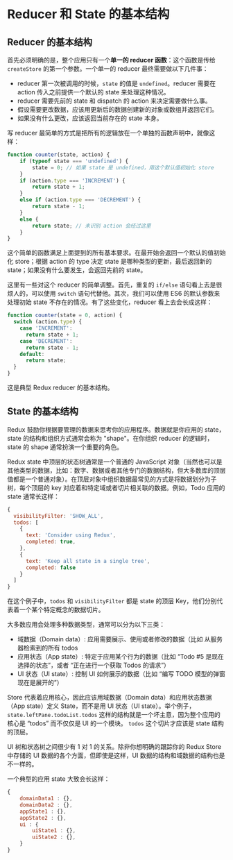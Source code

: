 # Reducer 和 State 的基本结构

## Reducer 的基本结构

首先必须明确的是，整个应用只有一个**单一的 reducer 函数**：这个函数是传给 `createStore` 的第一个参数。一个单一的 reducer 最终需要做以下几件事：

* reducer 第一次被调用的时候，`state` 的值是 `undefined`。reducer 需要在 action 传入之前提供一个默认的 state 来处理这种情况。
* reducer 需要先前的 state 和 dispatch 的 action 来决定需要做什么事。
* 假设需要更改数据，应该用更新后的数据创建新的对象或数组并返回它们。
* 如果没有什么更改，应该返回当前存在的 state 本身。

写 reducer 最简单的方式是把所有的逻辑放在一个单独的函数声明中，就像这样：

``` javascript
function counter(state, action) {
	if (typeof state === 'undefined') {
 		state = 0; // 如果 state 是 undefined，用这个默认值初始化 store
 	}
 	if (action.type === 'INCREMENT') {
 		return state + 1;
 	}
 	else if (action.type === 'DECREMENT') {
 		return state - 1;
 	}
 	else {
 		return state; // 未识别 action 会经过这里
 	}
}
```

这个简单的函数满足上面提到的所有基本要求。在最开始会返回一个默认的值初始化 store；根据 action 的 type 决定 state 是哪种类型的更新，最后返回新的 state；如果没有什么要发生，会返回先前的 state。

这里有一些对这个 reducer 的简单调整。首先，重复的 `if/else` 语句看上去是很烦人的，可以使用 `switch` 语句代替他。其次，我们可以使用 ES6 的默认参数来处理初始 state 不存在的情况。有了这些变化，reducer 看上去会长成这样：

``` javascript
function counter(state = 0, action) {
  switch (action.type) {
    case 'INCREMENT':
      return state + 1;
    case 'DECREMENT':
      return state - 1;
    default:
      return state;
  }
}
```

这是典型 Redux reducer 的基本结构。

## State 的基本结构

Redux 鼓励你根据要管理的数据来思考你的应用程序。数据就是你应用的 state，state 的结构和组织方式通常会称为 "shape"。在你组织 reducer 的逻辑时，state 的 shape 通常扮演一个重要的角色。

Redux state 中顶层的状态树通常是一个普通的 JavaScript 对象（当然也可以是其他类型的数据，比如：数字、数据或者其他专门的数据结构，但大多数库的顶层值都是一个普通对象）。在顶层对象中组织数据最常见的方式是将数据划分为子树，每个顶层的 key 对应着和特定域或者切片相关联的数据。例如，Todo 应用的 state 通常长这样：

``` javascript
{
  visibilityFilter: 'SHOW_ALL',
  todos: [
    {
      text: 'Consider using Redux',
      completed: true,
    },
    {
      text: 'Keep all state in a single tree',
      completed: false
    }
  ]
}
```

在这个例子中，`todos` 和 `visibilityFilter` 都是 state 的顶层 Key，他们分别代表着一个某个特定概念的数据切片。

大多数应用会处理多种数据类型，通常可以分为以下三类：

* 域数据（Domain data）: 应用需要展示、使用或者修改的数据（比如 从服务器检索到的所有 todos
* 应用状态（App state）: 特定于应用某个行为的数据（比如 “Todo #5 是现在选择的状态”，或者 “正在进行一个获取 Todos 的请求”）
* UI 状态（UI state）: 控制 UI 如何展示的数据（比如 “编写 TODO 模型的弹窗现在是展开的”）

Store 代表着应用核心，因此应该用域数据（Domain data）和应用状态数据（App state）定义 State，而不是用 UI 状态（UI state）。举个例子，`state.leftPane.todoList.todos` 这样的结构就是一个坏主意，因为整个应用的核心是 “todos” 而不仅仅是 UI 的一个模块。 `todos` 这个切片才应该是 state 结构的顶层。

UI 树和状态树之间很少有 1 对 1 的关系。除非你想明确的跟踪你的 Redux Store 中存储的 UI 数据的各个方面，但即使是这样，UI 数据的结构和域数据的结构也是不一样的。

一个典型的应用 state 大致会长这样：

``` javascript
{
    domainData1 : {},
    domainData2 : {},
    appState1 : {},
    appState2 : {},
    ui : {
        uiState1 : {},
        uiState2 : {},
    }
}
```
